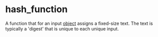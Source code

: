 # hash_function

A function that for an input [object](mathematics/object) assigns a fixed-size text. The text is typically a 'digest' that is unique to each unique input.